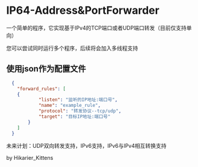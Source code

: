 # IP64-Address&PortForwarder
一个简单的程序，它实现基于IPv4的TCP端口或者UDP端口转发（目前仅支持单向）

您可以尝试同时运行多个程序，后续将会加入多线程支持

使用json作为配置文件
---

```json
  {
    "forward_rules": [
    {
            "listen": "监听的IP地址:端口号", 
            "name": "example_rule",
            "protocol": "转发协议--tcp/udp",
            "target": "目标IP地址:端口号"
        }
    ]
  }
```

未来计划：UDP双向转发支持，IPv6支持，IPv6与IPv4相互转换支持

by Hikarier_Kittens
